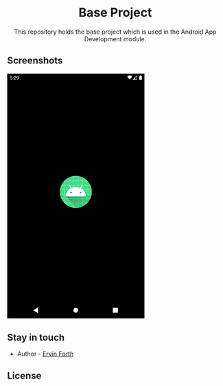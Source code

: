 <h1 align="center">Base Project</h1><p></p>

<p align="center">This repository holds the base project which is used in the Android App Development module.</p>

## Screenshots

<img alt="" src="https://github.com/eforth/base/blob/master/screenshots/Screenshot_1582756200.png" width="320">

## Stay in touch

- Author - [Ervin Forth](ervinforthjnr@gmail.com)

## License